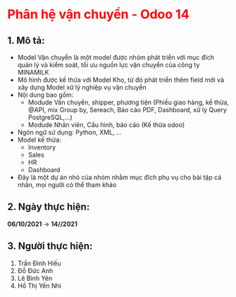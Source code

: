 <h1 style="color:red;"> Phân hệ vận chuyển - Odoo 14 </h1>

## 1. Mô tả: 
- Model Vận chuyển là một model được nhóm phát triển với mục đích quản lý và kiểm soát, tối ưu nguồn lực vận chuyển của công ty MINAMILK
- Mô hình được kế thừa với Model Kho, từ đó phát triển thêm field mới và xây dựng Model xữ lý nghiệp vụ vận chuyển
- Nội dung bao gồm: 
  + Modude Vân chuyển, shipper, phương tiện (Phiếu giao hàng, kế thừa, @API, mix Group by, Sereach, Báo cáo PDF, Dashboard, xữ lý Query PostgreSQL,...)
  + Modude Nhân viên, Cấu hình, báo cáo (Kế thừa odoo)
- Ngôn ngữ sử dụng: Python, XML, ... 
- Model kế thừa: 
  + Inventory
  + Sales
  + HR
  + Dashboard
- Đây là một dự án nhỏ của nhóm nhằm mục đích phụ vụ cho bài tập cá nhân, mọi người có thể tham khảo

## 2. Ngày thực hiện: 
  <b>06/10/2021</b> -> <b>14//2021</b>
  
## 3. Người thực hiện: 
1. Trần Đình Hiếu 
2. Đỗ Đức Anh 
3. Lê Bình Yên 
4. Hồ Thị Yến Nhi
